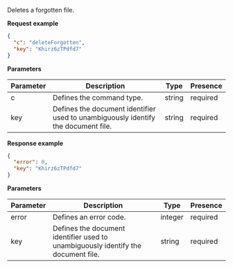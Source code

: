 Deletes a forgotten file.

**Request example**

``` json
{
  "c": "deleteForgotten",
  "key": "Khirz6zTPdfd7"
}
```

**Parameters**

| Parameter | Description                                                                       | Type   | Presence |
| --------- | --------------------------------------------------------------------------------- | ------ | -------- |
| c         | Defines the command type.                                                         | string | required |
| key       | Defines the document identifier used to unambiguously identify the document file. | string | required |

**Response example**

``` json
{
  "error": 0,
  "key": "Khirz6zTPdfd7"
}
```

**Parameters**

| Parameter | Description                                                                       | Type    | Presence |
| --------- | --------------------------------------------------------------------------------- | ------- | -------- |
| error     | Defines an error code.                                                            | integer | required |
| key       | Defines the document identifier used to unambiguously identify the document file. | string  | required |
